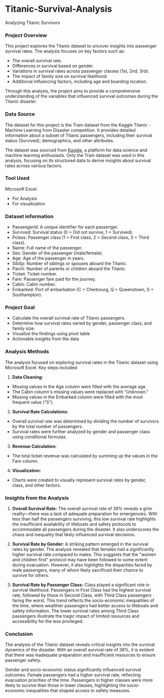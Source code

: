 # Titanic-Survival-Analysis
  Analyzing Titanic Survivors

### Project Overview
This project explores the Titanic dataset to uncover insights into passenger survival rates. The analysis focuses on key factors such as:
-  The overall survival rate.
-  Differences in survival based on gender.
-  Variations in survival rates across passenger classes (1st, 2nd, 3rd).
-  The impact of family size on survival likelihood.
-  Additional influencing factors, including age and boarding location.

 Through this analysis, the project aims to provide a comprehensive understanding of the variables that influenced survival outcomes during the Titanic disaster.

### Data Source
The dataset for this project is the Train dataset from the Kaggle Titanic - Machine Learning from Disaster competition. It provides detailed information about a subset of Titanic passengers, including their survival status (Survived), demographics, and other attributes.

The dataset was sourced from [Kaggle](https://www.kaggle.com/competitions/titanic/data),  a platform for data science and machine learning enthusiasts.
Only the Train dataset was used in this analysis, focusing on its structured data to derive insights about survival rates across various factors.

### Tool Used
Microsoft Excel:
-  For Analysis
-  For visualization

### Dataset information
-  PassengerId: A unique identifier for each passenger.
-  Survived: Survival status (0 = Did not survive, 1 = Survived).
-  Pclass: Passenger class (1 = First class, 2 = Second class, 3 = Third class).
-  Name: Full name of the passenger.
-  Sex: Gender of the passenger (male/female).
-  Age: Age of the passenger in years.
-  SibSp: Number of siblings or spouses aboard the Titanic.
-  Parch: Number of parents or children aboard the Titanic.
-  Ticket: Ticket number.
-  Fare: Passenger fare paid for the journey.
-  Cabin: Cabin number.
-  Embarked: Port of embarkation (C = Cherbourg, Q = Queenstown, S = Southampton).

### Project Goal
-  Calculate the overall survival rate of Titanic passengers.
-  Determine how survival rates varied by gender, passenger class, and family size.
-  Visualize the findings using pivot table
-  Actionable insights from the data

### Analysis Methods
The analysis focused on exploring survival rates in the Titanic dataset using Microsoft Excel. Key steps included:
1. **Data Cleaning:**
-  Missing values in the Age column were filled with the average age.
-  The Cabin column's missing values were replaced with "Unknown."
-  Missing values in the Embarked column were filled with the most frequent value ("S").
  
2. **Survival Rate Calculations:**
-  Overall survival rate was determined by dividing the number of survivors by the total number of passengers.
-  Survival rates were further analyzed by gender and passenger class using conditional formulas.
  
3. **Revenue Calculation:**
-  The total ticket revenue was calculated by summing up the values in the Fare column.
  
4. **Visualization:**
-  Charts were created to visually represent survival rates by gender, class, and other factors.

  
  

### Insights from the Analysis
1. **Overall Survival Rate:**
   The overall survival rate of 38% reveals a grim reality—there was a lack of adequate preparation for emergencies. With less than half the passengers surviving, this low survival rate highlights the insufficient availability of 
   lifeboats and safety protocols to accommodate all passengers during the disaster. It also underscores the chaos and inequality that likely influenced survival decisions.

2. **Survival Rate by Gender:**
   A striking pattern emerged in the survival rates by gender. The analysis revealed that females had a significantly higher survival rate compared to males. This suggests that the "women and children first" protocol may have been 
   followed to some extent during evacuation. However, it also highlights the disparities faced by male passengers, many of whom likely sacrificed their chance to survive for others.

3. **Survival Rate by Passenger Class:**
   Class played a significant role in survival likelihood. Passengers in First Class had the highest survival rate, followed by those in Second Class, with Third Class passengers faring the worst. This trend reflects the socio-economic 
   inequalities of the time, where wealthier passengers had better access to lifeboats and safety information. The lower survival rates among Third Class passengers illustrate the tragic impact of limited resources and accessibility for 
   the less privileged.

### Conclusion
The analysis of the Titanic dataset reveals critical insights into the survival dynamics of the disaster. With an overall survival rate of 38%, it is evident that there was inadequate preparation and insufficient resources to ensure passenger safety.

Gender and socio-economic status significantly influenced survival outcomes. Female passengers had a higher survival rate, reflecting evacuation priorities of the time. Passengers in higher classes were more likely to survive than those in lower classes, highlighting the socio-economic inequalities that shaped access to safety measures.



 
